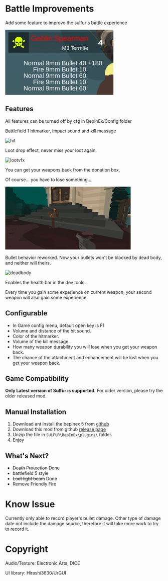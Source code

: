 # Battle Improvements
Add some feature to improve the sulfur's battle experience

![demo](https://raw.githubusercontent.com/CmmmmmmLau/SulFur_Battle_improvement/refs/heads/master/doc/preview.png)
## Features
All features can be turned off by cfg in BepInEx/Config folder

Battlefield 1 hitmarker, impact sound and kill message

![hit](https://github.com/CmmmmmmLau/SulFur_Battle_improvement/blob/master/doc/killmessage.gif?raw=true)

Loot drop effect, never miss your loot again.

![lootvfx](https://github.com/CmmmmmmLau/SulFur_Battle_improvement/blob/master/doc/lootdrop_vfx.gif?raw=true)

You can get your weapons back from the donation box.

Of course... you have to lose something...

![deadprotection](https://raw.githubusercontent.com/CmmmmmmLau/SulFur_Battle_improvement/refs/heads/master/doc/deadprotection.gif)

Bullet behavior reworked. Now your bullets won't be blocked by dead body, and neither will theirs.

![deadbody](https://github.com/CmmmmmmLau/SulFur_Battle_improvement/blob/master/doc/deadbodycollision.gif?raw=true)

Enables the health bar in the dev tools.

Every time you gain some experience on current weapon, your second weapon will also gain some experience.


## Configurable
- In Game config menu, default open key is F1
- Volume and distance of the hit sound.
- Color of the hitmarker.
- Volume of the kill message.
- How many weapon durability you will lose when you get your weapon back.
- The chance of the attachment and enhancement will be lost when you get your weapon back.

## Game Compatibility
**Only Latest version of Sulfur is supported.**
For older version, please try the older released mod.

## Manual Installation
1. Download ant install the bepinex 5 from [github](https://github.com/BepInEx/BepInEx/releases/tag/v5.4.23.2)
2. Download this mod from github [release page](https://github.com/CmmmmmmLau/SulFur_Battle_improvement/releases)
3. Unzip the file in ``SULFUR\BepInEx\plugins\`` folder.
4. Enjoy

## What's Next?
- ~~Death Protection~~ Done
- battlefield 5 style
- ~~Loot light beam~~ Done
- Remove Friendly Fire

# Know Issue
Currently only able to record player's bullet damage. Other type of damage date not include the damage source, therefore it will take more work to try to record it.

# Copyright
Audio/Texture: Electronic Arts, DICE

UI library: Hirashi3630/UrGUI

